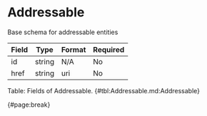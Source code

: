 <!--
    ATTENTION: This file was generated via gradle!
               Do NOT manually edit this file! Any such changes will be overwritten!
-->

# Addressable

Base schema for addressable entities

| Field | Type | Format | Required |
| ------- | ------- | ------- | --- |
| id | string | N/A | No |
| href | string | uri | No |

Table: Fields of Addressable. {#tbl:Addressable.md:Addressable}

{#page:break}
